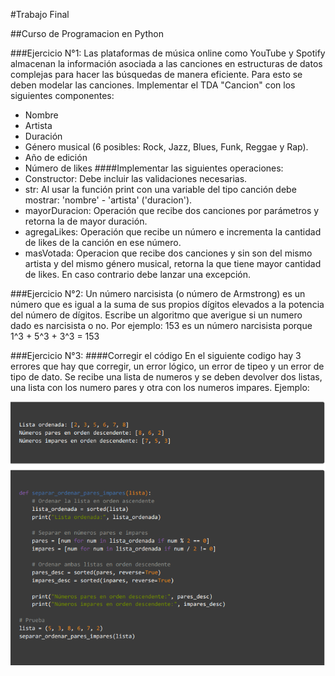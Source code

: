 #Trabajo Final

##Curso de Programacion en Python

###Ejercicio N°1:
Las plataformas de música online como YouTube y Spotify almacenan la información asociada a las canciones en
estructuras de datos complejas para hacer las búsquedas de manera eficiente. Para esto se deben modelar las
canciones. Implementar el TDA "Cancion" con los siguientes componentes:
  - Nombre
  - Artista
  - Duración
  - Género musical (6 posibles: Rock, Jazz, Blues, Funk, Reggae y Rap).
  - Año de edición
  - Número de likes
####Implementar las siguientes operaciones:
  - Constructor: Debe incluir las validaciones necesarias.
  - str: Al usar la función print con una variable del tipo canción debe mostrar: 'nombre' - 'artista' ('duracion').
  - mayorDuracion: Operación que recibe dos canciones por parámetros y retorna la de mayor duración.
  - agregaLikes: Operación que recibe un número e incrementa la cantidad de likes de la canción en ese número.
  - masVotada: Operacion que recibe dos canciones y sin son del mismo artista y del mismo género musical, retorna
la que tiene mayor cantidad de likes. En caso contrario debe lanzar una excepción.

###Ejercicio N°2:
Un número narcisista (o número de Armstrong) es un número que es igual a la suma de sus propios dígitos
elevados a la potencia del número de dígitos. Escribe un algoritmo que averigue si un numero dado es narcisista o
no. Por ejemplo: 153 es un número narcisista porque 1^3 + 5^3 + 3^3 = 153

###Ejercicio N°3:
####Corregir el código
En el siguiente codigo hay 3 errores que hay que corregir, un error lógico, un error de tipeo y un error de tipo de dato. Se
recibe una lista de numeros y se deben devolver dos listas, una lista con los numero pares y otra con los numeros
impares.
Ejemplo:

![Ejemplo de código](./codigoACorregir.png)
